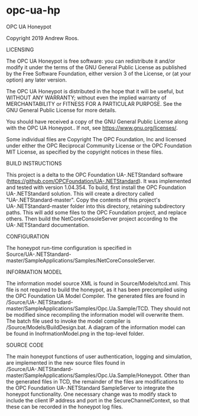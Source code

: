 # opc-ua-hp
OPC UA Honeypot

Copyright 2019 Andrew Roos. 

LICENSING

The OPC UA Honeypot is free software: you can redistribute it and/or 
modify it under the terms of the GNU General Public License as published 
by the Free Software Foundation, either version 3 of the License, or
(at your option) any later version.

The OPC UA Honeypot is distributed in the hope that it will be useful,
but WITHOUT ANY WARRANTY; without even the implied warranty of
MERCHANTABILITY or FITNESS FOR A PARTICULAR PURPOSE.  See the
GNU General Public License for more details.

You should have received a copy of the GNU General Public License
along with the OPC UA Honeypot..  If not, see 
<https://www.gnu.org/licenses/>.

Some individual files are Copyright The OPC Foundation, Inc and licensed 
under either the OPC Reciprocal Community License or the OPC Foundation 
MIT License, as specified by the copyright notices in these files. 

BUILD INSTRUCTIONS

This project is a delta to the OPC Foundation UA-.NETStandard software
(https://github.com/OPCFoundation/UA-.NETStandard). It was implemented 
and tested with version 1.04.354. To build, first install the OPC 
Foundation UA-.NETStandard solution. This will create a directory 
called "UA-.NETStandard-master". Copy the contents of this project's
UA-.NETStandard-master folder into this directory, retaining subdirectory
paths. This will add some files to the OPC Foundation project, and replace 
others. Then build the NetCoreConsoleServer project according to the 
UA-.NETStandard documentation.

CONFIGURATION

The honeypot run-time configuration is specified in 
Source/UA-.NETStandard-master/SampleApplications/Samples/NetCoreConsoleServer.

INFORMATION MODEL

The information model source XML is found in Source/Models/tcd.xml. This file 
is not required to build the honeypot, as it has been precompiled using the
OPC Foundation UA Model Compiler. The generated files are found in
/Source/UA-.NETStandard-master/SampleApplications/Samples/Opc.Ua.Sample/TCD.
They should not be modified since recompiling the information model will 
overwrite them. The batch file used to invoke the model compiler is 
/Source/Models/BuildDesign.bat. A diagram of the information model can
be found in InofrmationModel.png in the top-level folder.

SOURCE CODE

The main honeypot functions of user authentication, logging and simulation, are 
implemented in the new source files found in  
/Source/UA-.NETStandard-master/SampleApplications/Samples/Opc.Ua.Sample/Honeypot.
Other than the generated files in TCD, the remainder of the files are modifications
to the OPC Foundation UA-.NETStandard SampleServer to integrate the honeypot
functionality. One necessary change was to modify stack to include the client
IP address and port in the SecureChannelContext, so that these can be recorded
in the honeypot log files. 


